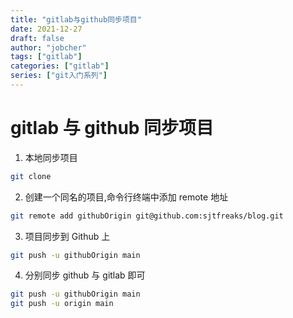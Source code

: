 ```yaml
---
title: "gitlab与github同步项目"
date: 2021-12-27
draft: false
author: "jobcher"
tags: ["gitlab"]
categories: ["gitlab"]
series: ["git入门系列"]
---
```


# gitlab 与 github 同步项目

1. 本地同步项目

```sh
git clone
```

2. 创建一个同名的项目,命令行终端中添加 remote 地址

```sh
git remote add githubOrigin git@github.com:sjtfreaks/blog.git
```

3. 项目同步到 Github 上

```sh
git push -u githubOrigin main
```

4. 分别同步 github 与 gitlab 即可

```sh
git push -u githubOrigin main
git push -u origin main
```
